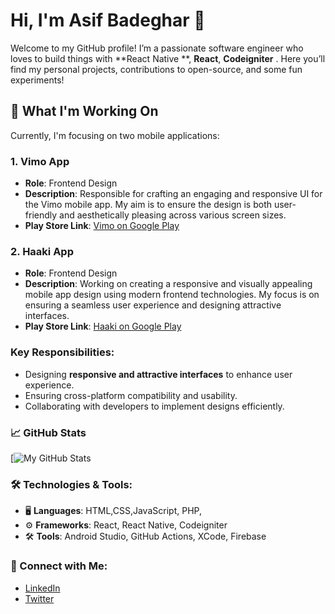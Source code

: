# Hi, I'm Asif Badeghar 👋

Welcome to my GitHub profile! I’m a passionate software engineer who loves to build things with **React Native **, **React**, **Codeigniter** . Here you’ll find my personal projects, contributions to open-source, and some fun experiments!

## 🚀 What I'm Working On

Currently, I'm focusing on two mobile applications:

### 1. **Vimo App**  
- **Role**: Frontend Design  
- **Description**: Responsible for crafting an engaging and responsive UI for the Vimo mobile app. My aim is to ensure the design is both user-friendly and aesthetically pleasing across various screen sizes.
- **Play Store Link**: [Vimo on Google Play](https://play.google.com/store/apps/details?id=com.vimolive.vimo&hl=en)


### 2. **Haaki App**  
- **Role**: Frontend Design  
- **Description**: Working on creating a responsive and visually appealing mobile app design using modern frontend technologies. My focus is on ensuring a seamless user experience and designing attractive interfaces.
- **Play Store Link**: [Haaki on Google Play](https://play.google.com/store/apps/details?id=com.dcom.haaki&hl=en)


### Key Responsibilities:
- Designing **responsive and attractive interfaces** to enhance user experience.
- Ensuring cross-platform compatibility and usability.
- Collaborating with developers to implement designs efficiently.

### 📈 GitHub Stats
[![My GitHub Stats](https://github-readme-stats.vercel.app/api?username=asifbadeghar54)

### 🛠️ Technologies & Tools:
- 🖥️ **Languages**:  HTML,CSS,JavaScript, PHP,
- ⚙️ **Frameworks**: React, React Native, Codeigniter
- 🛠️ **Tools**: Android Studio, GitHub Actions, XCode, Firebase

### 🔗 Connect with Me:
- [LinkedIn](https://www.linkedin.com/in/asif-badeghar-05346118a/)
- [Twitter](https://x.com/asifahm65)
